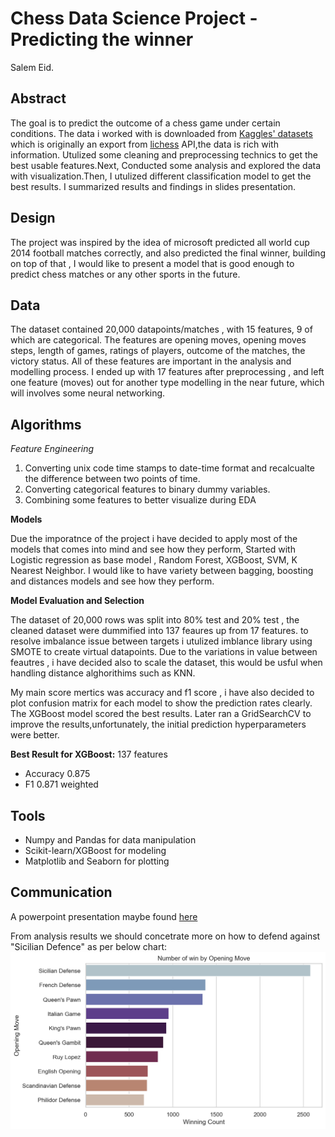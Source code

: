 
# Chess Data Science Project - Predicting the winner
Salem Eid.

## Abstract
The goal is to predict the outcome of a chess game under certain conditions. The data i worked with is downloaded from [Kaggles' datasets](https://www.kaggle.com/datasnaek/chess) which is originally an export from [lichess](lichess.com) API,the data is rich with information. Utulized some cleaning and preprocessing technics to get the best usable features.Next, Conducted some analysis and explored the data with visualization.Then, I utulized different classification model to get the best results. I summarized results and findings in slides presentation.  

## Design
The project was inspired by the idea of microsoft predicted all world cup 2014 football matches correctly, and also predicted the final winner, building on top of that , I would like to present a model that is good enough to predict chess matches or any other sports in the future. 


## Data
The dataset contained 20,000 datapoints/matches , with 15 features, 9 of which are categorical. The features are opening moves, opening moves steps, length of games, ratings of players, outcome of the matches, the victory status. All of these features are important in the analysis and modelling process. I ended up with 17 features after preprocessing , and left one feature (moves) out for another type modelling in the near future, which will involves some neural networking.


## Algorithms

*Feature Engineering*
1. Converting unix code time stamps to date-time format and recalcualte the difference between two points of time.
2. Converting categorical features to binary dummy variables.
3. Combining some features to better visualize during EDA

**Models**
  
Due the imporatnce of the project i have decided to apply most of the models that comes into mind and see how they perform, Started with Logistic regression as base model , Random Forest, XGBoost, SVM, K Nearest Neighbor. I would like to have variety between bagging, boosting and distances models and see how they perform.


**Model Evaluation and Selection**

The dataset of 20,000 rows was split into 80% test and 20% test , the cleaned dataset were dummified into 137 feaures up from 17 features. to resolve imbalance issue between targets i utulized imblance library using SMOTE to create virtual datapoints. Due to the variations in value between feautres , i have decided also to scale the dataset, this would be usful when handling distance alghorithims such as KNN.

My main score mertics was accuracy and f1 score , i have also decided to plot confusion matrix for each model to show the prediction rates clearly. The XGBoost model scored the best results. Later ran a GridSearchCV to improve the results,unfortunately, the initial prediction hyperparameters were better. 

**Best Result for XGBoost:** 137 features 
   - Accuracy 0.875
   - F1 0.871 weighted



## Tools
- Numpy and Pandas for data manipulation
- Scikit-learn/XGBoost for modeling
- Matplotlib and Seaborn for plotting


## Communication
A powerpoint presentation maybe found [here](My_presentation_chess.pptx)

From analysis results we should concetrate more on how to defend against "Sicilian Defence" as per below chart:
![Opening Moves](https://github.com/salemeid/Tuwaiq-DS-my-project/blob/main/output/Number_of_win_by_om.png)
